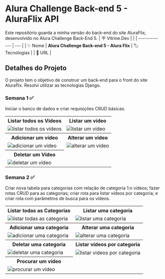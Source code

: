 # Alura Challenge Back-end 5 - AluraFlix API

Este repositório guarda a minha versão do back-end do site AluraFlix, desenvolvido no Alura Challenge Back-End 5.
| :placard: Vitrine.Dev |     |
| -------------  | --- |
| :sparkles: Nome        | **Alura Challenge Back-end 5 - Alura Flix**
| :label: Tecnologias | 
| :rocket: URL         | 

<!-- Inserir imagem com a #vitrinedev ao final do link -->

## Detalhes do Projeto
O projeto tem o objetivo de construir um back-end para o front do site Aluraflix. Resolvi utilizar as tecnologias Django.

### Semana 1 ✅
Iniciar o banco de dados e criar requisições CRUD básicas.

<table>
    <tr>
        <th>Listar todos os Vídeos</th>
        <th>Listar um vídeo</th>
    </tr>
    <tr>
        <td><img src="https://github-production-user-asset-6210df.s3.amazonaws.com/116848225/243177298-aff8880c-a204-457f-9ce4-8fae78dc22f6.gif" alt="listar todos os vídeos"></td>
        <td><img src="https://github-production-user-asset-6210df.s3.amazonaws.com/116848225/243177705-dbb15c16-6fa0-413b-b232-3726a39ef57b.gif" alt="listar um vídeo"></td>
    </tr>
    <tr>
        <th>Adicionar um vídeo</th>
        <th>Alterar um vídeo</th>
    </tr>
    <tr>
        <td><img src="https://github-production-user-asset-6210df.s3.amazonaws.com/116848225/243177733-c214d59a-54f1-419f-bbfa-6c107fac6f56.gif" alt="adicionar um vídeo"></td>
        <td><img src="https://github-production-user-asset-6210df.s3.amazonaws.com/116848225/243177752-cbfe93fb-0479-4300-9c66-bd067cd6a996.gif" alt="alterar um vídeo"></td>
    </tr>
    <tr>
        <th>Deletar um Vídeo</th>
    </tr>
    <tr>
        <td><img src="https://github-production-user-asset-6210df.s3.amazonaws.com/116848225/243177774-470774a8-fa5c-4524-9ffb-102d7ef8dc61.gif" alt="deletar um vídeo"></td>
    </tr>
</table>

### Semana 2 ✅
Criar nova tabela para categorias com relação de categoria 1:n vídeos; fazer rotas CRUD para as categorias; criar rota para listar vídeos por categoria; e criar rota com parâmetros de busca para os vídeos.

<table>
    <tr>
        <th>Listar todas as Categorias</th>
        <th>Listar uma categoria</th>
    </tr>
    <tr>
        <td><img src="https://github-production-user-asset-6210df.s3.amazonaws.com/116848225/243185426-f34f9125-7fac-4f6e-9c90-b49eed384c2c.gif" alt="listar todas as categoria"></td>
        <td><img src="https://github-production-user-asset-6210df.s3.amazonaws.com/116848225/243185473-168c7b92-1c2f-40b1-a1aa-b0e43dd531e3.gif" alt="listar uma categoria"></td>
    </tr>
    <tr>
        <th>Adicionar uma categoria</th>
        <th>Alterar uma categoria</th>
    </tr>
    <tr>
        <td><img src="https://github-production-user-asset-6210df.s3.amazonaws.com/116848225/243185523-6e6fcb65-ceba-4774-88dc-8cd3c0eed40a.gif" alt="adicionar uma categoria"></td>
        <td><img src="https://github-production-user-asset-6210df.s3.amazonaws.com/116848225/243185566-e1c95396-1e0e-4e91-b061-e80e9f3bf555.gif" alt="alterar uma categoria"></td>
    </tr>
    <tr>
        <th>Deletar uma categoria</th>
        <th>Listar vídeos por categoria</th>
    </tr>
    <tr>
        <td><img src="https://github-production-user-asset-6210df.s3.amazonaws.com/116848225/243185604-7652821e-fb35-4b4c-a9f0-2f9ee120d08a.gif" alt="deletar uma categoria"></td>
        <td><img src="https://github-production-user-asset-6210df.s3.amazonaws.com/116848225/243185954-db72e1a0-548e-4541-9fa2-b7ba1f23a338.gif" alt="listar videos por categoria"></td>
    </tr>
    <tr>
        <th>Procurar um vídeo</th>
    </tr>
    <tr>
        <td><img src="https://github-production-user-asset-6210df.s3.amazonaws.com/116848225/243185629-5bea1625-462e-4d48-baa8-1dceee1f1c52.gif" alt="procurar um vídeo"></td>
    </tr>
</table>

